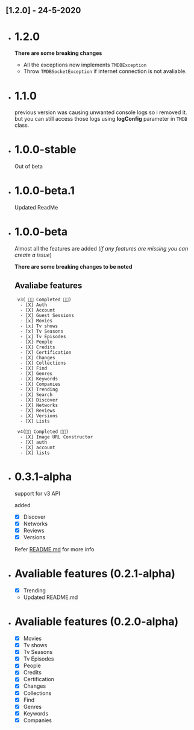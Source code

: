 ## [1.2.0] - 24-5-2020
* # 1.2.0
  **There are some breaking changes**
  * All the exceptions now implements `TMDBException`
  * Throw `TMDBSocketException` if internet connection is not avaliable.
* # 1.1.0
    previous version was causing unwanted console logs so i removed it.
but you can still access those logs using **logConfig** parameter in `TMDB` class.

* # 1.0.0-stable
    Out of beta
* # 1.0.0-beta.1
    Updated ReadMe

* # 1.0.0-beta
    Almost all the features are added
    (*if any features are missing you can create a issue*)

    **There are some breaking changes to be noted**

     ## Avaliabe features

       v3( 🎊✨ Completed 🎉🎉)
        - [X] Auth
        - [X] Account
        - [X] Guest Sessions
        - [x] Movies
        - [x] Tv shows
        - [x] Tv Seasons
        - [x] Tv Episodes 
        - [X] People
        - [X] Credits
        - [X] Certification
        - [X] Changes
        - [X] Collections
        - [X] Find
        - [X] Genres
        - [X] Keywords
        - [X] Companies
        - [X] Trending
        - [X] Search
        - [X] Discover
        - [X] Networks
        - [X] Reviews
        - [X] Versions
        - [X] Lists
    
       v4(🎊✨ Completed 🎉🎉)
        - [X] Image URL Constructor
        - [X] auth
        - [X] account
        - [X] lists


    

* # 0.3.1-alpha
  support for v3 API

  added
    - [X] Discover
    - [X] Networks
    - [X] Reviews
    - [X] Versions
  
     Refer [README.md](https://github.com/Arunnaidu3470/tmdb_api/blob/master/README.md) for more info

* # Avaliable features (0.2.1-alpha)
  - [x] Trending
  - Updated README.md

* # Avaliable features (0.2.0-alpha)
  - [x] Movies
  - [x] Tv shows
  - [x] Tv Seasons
  - [x] Tv Episodes 
  - [X] People
  - [X] Credits
  - [X] Certification
  - [X] Changes
  - [X] Collections
  - [X] Find
  - [X] Genres
  - [X] Keywords
  - [X] Companies
